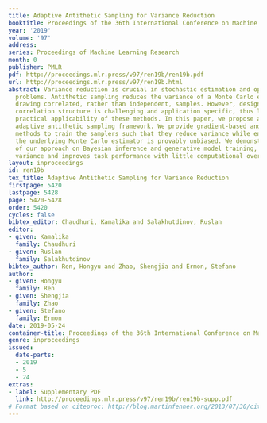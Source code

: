 ```yaml
---
title: Adaptive Antithetic Sampling for Variance Reduction
booktitle: Proceedings of the 36th International Conference on Machine Learning
year: '2019'
volume: '97'
address: 
series: Proceedings of Machine Learning Research
month: 0
publisher: PMLR
pdf: http://proceedings.mlr.press/v97/ren19b/ren19b.pdf
url: http://proceedings.mlr.press/v97/ren19b.html
abstract: Variance reduction is crucial in stochastic estimation and optimization
  problems. Antithetic sampling reduces the variance of a Monte Carlo estimator by
  drawing correlated, rather than independent, samples. However, designing an effective
  correlation structure is challenging and application specific, thus limiting the
  practical applicability of these methods. In this paper, we propose a general-purpose
  adaptive antithetic sampling framework. We provide gradient-based and gradient-free
  methods to train the samplers such that they reduce variance while ensuring that
  the underlying Monte Carlo estimator is provably unbiased. We demonstrate the effectiveness
  of our approach on Bayesian inference and generative model training, where it reduces
  variance and improves task performance with little computational overhead.
layout: inproceedings
id: ren19b
tex_title: Adaptive Antithetic Sampling for Variance Reduction
firstpage: 5420
lastpage: 5428
page: 5420-5428
order: 5420
cycles: false
bibtex_editor: Chaudhuri, Kamalika and Salakhutdinov, Ruslan
editor:
- given: Kamalika
  family: Chaudhuri
- given: Ruslan
  family: Salakhutdinov
bibtex_author: Ren, Hongyu and Zhao, Shengjia and Ermon, Stefano
author:
- given: Hongyu
  family: Ren
- given: Shengjia
  family: Zhao
- given: Stefano
  family: Ermon
date: 2019-05-24
container-title: Proceedings of the 36th International Conference on Machine Learning
genre: inproceedings
issued:
  date-parts:
  - 2019
  - 5
  - 24
extras:
- label: Supplementary PDF
  link: http://proceedings.mlr.press/v97/ren19b/ren19b-supp.pdf
# Format based on citeproc: http://blog.martinfenner.org/2013/07/30/citeproc-yaml-for-bibliographies/
---
```

